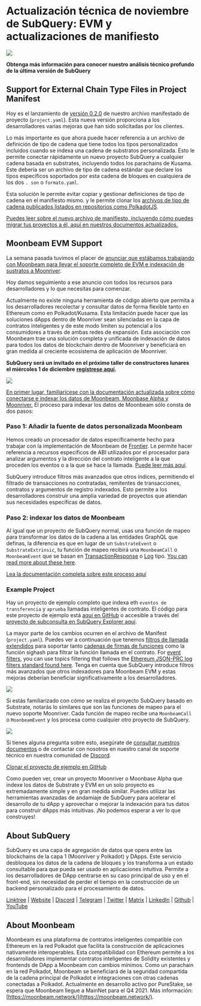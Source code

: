 # Actualización técnica de noviembre de SubQuery: EVM y actualizaciones de manifiesto

![](https://miro.medium.com/max/1400/1*q9GErDrvAyacOPm97krV6Q.png)

**Obtenga más información para conocer nuestro análisis técnico profundo de la última versión de SubQuery**

## Support for External Chain Type Files in Project Manifest

Hoy es el lanzamiento de [versión 0.2.0](https://doc.subquery.network/create/manifest/) de nuestro archivo manifestado de proyecto (`project.yaml`). Esta nueva versión proporciona a los desarrolladores varias mejoras que han sido solicitadas por los clientes.

Lo más importante es que ahora puede hacer referencia a un archivo de definición de tipo de cadena que tiene todos los tipos personalizados incluidos cuando se indexa una cadena de substratos personalizada. Esto le permite conectar rápidamente un nuevo proyecto SubQuery a cualquier cadena basada en substrates, incluyendo todos los parachains de Kusama. Este debería ser un archivo de tipo de cadena estándar que declare los tipos específicos soportados por esta cadena de bloques en cualquiera de los dos `. son` o `formato.yaml`.

Esta solución le permite evitar copiar y gestionar definiciones de tipo de cadena en el manifiesto mismo. y le permite clonar los [archivos de tipo de cadena publicados listados en repositorios como PolkadotJS](https://github.com/polkadot-js/apps/tree/master/packages/apps-config/src/api/spec).

[Puedes leer sobre el nuevo archivo de manifiesto, incluyendo cómo puedes migrar tus proyectos a él, aquí en nuestros documentos actualizados.](https://doc.subquery.network/create/manifest/)

## Moonbeam EVM Support

La semana pasada tuvimos el placer de [anunciar que estábamos trabajando con Moonbeam para llevar el soporte completo de EVM e indexación de sustratos a Moonriver](../customer_announcements/20211028-moonbeam-evm.md).

Hoy damos seguimiento a ese anuncio con todos los recursos para desarrolladores y lo que necesitas para comenzar.

Actualmente no existe ninguna herramienta de código abierto que permita a los desarrolladores recolectar y consultar datos de forma flexible tanto en Ethereum como en Polkadot/Kusama. Esta limitación puede hacer que las soluciones dApps dentro de Moonriver sean silenciadas en la capa de contratos inteligentes y de este modo limiten su potencial a los consumidores a través de ambas redes de expansión. Esta asociación con Moonbeam trae una solución completa y unificada de indexación de datos para todos los datos de blockchain dentro de Moonriver y beneficiará en gran medida al creciente ecosistema de aplicación de Moonriver.

**SubQuery será un invitado en el próximo taller de constructores lunares el miércoles 1 de diciembre** [**regístrese aquí**](https://www.crowdcast.io/e/moonbuilders-ws/10)**.**

![](https://miro.medium.com/max/600/1*AET6Ek_PqFDRoc29Jiitnw.gif)

[En primer lugar, familiarícese con la documentación actualizada sobre cómo conectarse e indexar los datos de Moonbeam, Moonbase Alpha y Moonriver.](https://doc.subquery.network/create/substrate-evm/) El proceso para indexar los datos de Moonbeam sólo consta de dos pasos:

### Paso 1: Añadir la fuente de datos personalizada Moonbeam

Hemos creado un procesador de datos específicamente hecho para trabajar con la implementación de Moonbeam de [Frontier](https://github.com/paritytech/frontier). Le permite hacer referencia a recursos específicos de ABI utilizados por el procesador para analizar argumentos y la dirección del contrato inteligente a la que proceden los eventos o a la que se hace la llamada. [Puede leer más aquí](https://doc.subquery.network/create/substrate-evm/#data-source-spec).

SubQuery introduce filtros más avanzados que otros índices, permitiendo el filtrado de transacciones no contratadas, remitentes de transacciones, contratos y argumentos de registro indexados. Esto permite a los desarrolladores construir una amplia variedad de proyectos que atiendan sus necesidades específicas de datos.

### Paso 2: indexar los datos de Moonbeam

Al igual que un proyecto de SubQuery normal, usas una función de mapeo para transformar los datos de la cadena a las entidades GraphQL que definas, la diferencia es que en lugar de un `SubstrateEvent` o `SubstrateExtrinsic`, tu función de mapeo recibirá una `MoonbeamCall` o `MoonbeamEvent` que se basan en [TransactionResponse](https://docs.ethers.io/v5/api/providers/types/#providers-TransactionResponse) o [Log](https://docs.ethers.io/v5/api/providers/types/#providers-Log) tipo. [You can read more about these here](https://doc.subquery.network/create/substrate-evm/#frontierevmcall).

[Lea la documentación completa sobre este proceso aquí](https://doc.subquery.network/create/substrate-evm/#frontierevmcall)

### Example Project

Hay un proyecto de ejemplo completo que indexa eth `eventos de transferencia` y `aprueba` llamadas inteligentes de contrato. El código para este proyecto de ejemplo está [aquí en GitHub](https://github.com/subquery/tutorials-moonriver-evm-starter) o accesible a través del [proyecto de subconsulta en SubQuery Explorer aquí](https://explorer.subquery.network/subquery/subquery/moonriver-evm-starter-project).

La mayor parte de los cambios ocurren en el archivo de Manifest (`project.yaml`). Puedes ver a continuación que tenemos [filtros de llamada extendidos](https://doc.subquery.network/create/substrate-evm/#call-filters) para soportar tanto [cadenas de firmas de funciones](https://docs.ethers.io/v5/api/utils/abi/fragments/#FunctionFragment) como la función sighash para filtrar la función llamada en el contrato. For [event filters](https://doc.subquery.network/create/substrate-evm/#event-filters), you can use topics filtering that follows the [Ethereum JSON-PRC log filters standard found here](https://docs.ethers.io/v5/concepts/events/). Tenga en cuenta que SubQuery introduce filtros más avanzados que otros indexadores para Moonbeam EVM y estas mejoras deberían beneficiar significativamente a los desarrolladores.

![](https://miro.medium.com/max/700/1*4JRHItnILfCie4FT6sYLEA.png)

Si estás familiarizado con cómo se realiza el proyecto SubQuery basado en Substrate, notarás lo similares que son las funciones de mapeo para el nuevo soporte Moonriver. Cada función de mapeo recibe una `MoonbeamCall` o `MoonbeamEvent` y los procesa como cualquier otro proyecto de SubQuery.

![](https://miro.medium.com/max/700/1*k4_uJYYCsTnPRRJ7avq2WA.png)

Si tienes alguna pregunta sobre esto, asegúrate de [consultar nuestros documentos](https://doc.subquery.network/create/substrate-evm) o de contactar con nosotros en nuestro canal de soporte técnico en nuestra comunidad de [Discord](https://discord.com/invite/subquery).

[Clonar el proyecto de ejemplo en GitHub](https://github.com/subquery/tutorials-moonriver-evm-starter)

Como pueden ver, crear un proyecto Moonriver o Moonbase Alpha que indexe los datos de Substrate y EVM en un solo proyecto es extremadamente simple y en gran medida similar. Puedes utilizar las herramientas avanzadas de andamiaje de SubQuery para acelerar el desarrollo de tu dApp y aprovechar o mejorar la indexación para tus datos para construir dApps más intuitivas. ¡No podemos esperar a ver lo que construyes!

## About SubQuery

SubQuery es una capa de agregación de datos que opera entre las blockchains de la capa 1 (Moonriver y Polkadot) y DApps. Este servicio desbloquea los datos de la cadena de bloques y los transforma a un estado consultable para que pueda ser usado en aplicaciones intuitiva. Permite a los desarrolladores de DApp centrarse en su caso principal de uso y en el front-end, sin necesidad de perder el tiempo en la construcción de un backend personalizado para el procesamiento de datos.

​​[Linktree](https://linktr.ee/subquerynetwork) | [Website](https://subquery.network/) | [Discord](https://discord.com/invite/78zg8aBSMG) | [Telegram](https://t.me/subquerynetwork) | [Twitter](https://twitter.com/subquerynetwork) | [Matrix](https://matrix.to/#/#subquery:matrix.org) | [LinkedIn](https://www.linkedin.com/company/subquery) | [Github](https://github.com/subquery/subql) | [YouTube](https://www.youtube.com/channel/UCi1a6NUUjegcLHDFLr7CqLw)

## About Moonbeam

Moonbeam es una plataforma de contratos inteligentes compatible con Ethereum en la red Polkadot que facilita la construcción de aplicaciones nativamente interoperables. Esta compatibilidad con Ethereum permite a los desarrolladores implementar contratos inteligentes de Solidity existentes y frontends de DApp a Moonbeam con cambios mínimos. Como un parachain en la red Polkadot, Moonbeam se beneficiará de la seguridad compartida de la cadena principal de Polkadot e integraciones con otras cadenas conectadas a Polkadot. Actualmente en desarrollo activo por PureStake, se espera que Moonbeam llegue a MainNet para el Q4 2021. Más información: [https://moonbeam.network/](https://moonbeam.network/).
